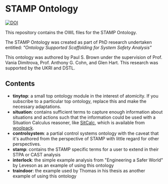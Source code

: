# STAMP Ontology
[![DOI](https://zenodo.org/badge/485740035.svg)](https://zenodo.org/badge/latestdoi/485740035)

This repository contains the OWL files for the STAMP Ontology.

The STAMP Ontology was created as part of PhD research undertaken entitled:
*"Ontology Supported Scaffolding for System Safety Analysis"*

This ontology was authored by Paul S. Brown under the supervision of Prof. Vania Dimitrova, Prof. Anthony G. Cohn, and Glen Hart. This research was supported by the UKRI and DSTL.

## Contents

- **tinytop**: a small top ontology module in the interest of atomicity. If you subscribe to a particular top ontology, replace this and make the necessary adaptations.
- **situation**: contains sufficient terms to capture enough information about situations and actions such that the information could be used with a Situation Calculus reasoner, like [SitCalc](https://github.com/PaulBrownMagic/SitCalc), which is available from [woolpack](https://github.com/PaulBrownMagic/woolpack).
- **controlsystem**: a partial control systems ontology with the caveat that it's authored from the perspective of STAMP with little regard for other perspectives.
- **stamp**: contains the STAMP specific terms for a user to extend in their STPA or CAST analysis
- **interlock**: the simple example analysis from "Engineering a Safer World" by Leveson as an example of using this ontology
- **traindoor**: the example used by Thomas in his thesis as another example of using this ontology
